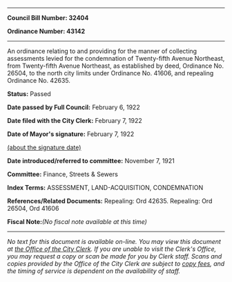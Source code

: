 

********

**Council Bill Number: 32404**
   
**Ordinance Number: 43142**
********

 An ordinance relating to and providing for the manner of collecting assessments levied for the condemnation of Twenty-fifth Avenue Northeast, from Twenty-fifth Avenue Northeast, as established by deed, Ordinance No. 26504, to the north city limits under Ordinance No. 41606, and repealing Ordinance No. 42635.

**Status:** Passed
   
**Date passed by Full Council:** February 6, 1922
   
**Date filed with the City Clerk:** February 7, 1922
   
**Date of Mayor's signature:** February 7, 1922
   
[(about the signature date)](/~public/approvaldate.htm)
   
   
   
**Date introduced/referred to committee:** November 7, 1921
   
**Committee:** Finance, Streets & Sewers
   
   
**Index Terms:** ASSESSMENT, LAND-ACQUISITION, CONDEMNATION

**References/Related Documents:** Repealing: Ord 42635. Repealing: Ord 26504, Ord 41606

**Fiscal Note:**_(No fiscal note available at this time)_
********

_No text for this document is available on-line. You may view this document at [the Office of the City Clerk](http://www.seattle.gov/leg/clerk/contactUs.htm). If you are unable to visit the Clerk's Office, you may request a copy or scan be made for you by Clerk staff. Scans and copies provided by the Office of the City Clerk are subject to [copy fees](http://clerk.seattle.gov/~public/clerkfees.htm), and the timing of service is dependent on the availability of staff._

